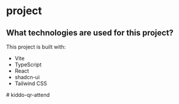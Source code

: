 # project


## What technologies are used for this project?

This project is built with:

- Vite
- TypeScript
- React
- shadcn-ui
- Tailwind CSS


#   k i d d o - q r - a t t e n d  
 